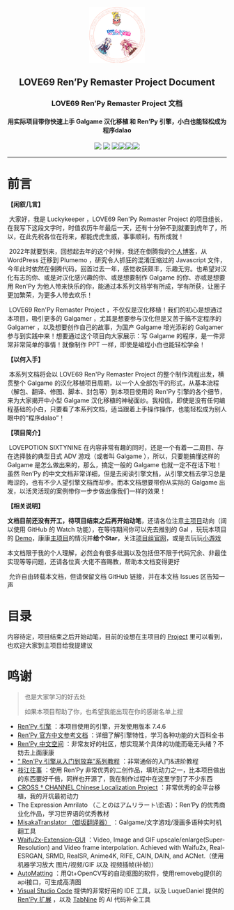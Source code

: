 <p align="center"><a href="https://love69renpyremasterproject.github.io/"><img src="images/项目组logo_smallsize.png" alt="项目组logo" style="zoom:50%;" /></a></p>
<h2 align="center">LOVE69 Ren’Py Remaster Project Document</h2>
<h3 align="center">LOVE69 Ren’Py Remaster Project 文档</h3>
<h4 align="center">用实际项目带你快速上手 Galgame 汉化移植 和 Ren’Py 引擎，小白也能轻松成为程序dalao</h4>

<p align="center"><img src=https://img.shields.io/github/stars/LOVE69-Renpy-Remaster-Project/Doc>  <img src=https://img.shields.io/github/forks/LOVE69-Renpy-Remaster-Project/Doc>  <img src=https://img.shields.io/github/issues/LOVE69-Renpy-Remaster-Project/Doc><a href="https://github.com/LOVE69-Renpy-Remaster-Project/Doc"><img src="https://img.shields.io/badge/%E6%96%87%E6%A1%A3-%E6%88%B3%E8%BF%99%E9%87%8C-brightgreen.svg"></a><a href="https://eatcocoa.luckykeeper.site:44443/"><img src="https://img.shields.io/badge/%E5%B0%8F%E6%B8%B8%E6%88%8F-%E6%88%B3%E8%BF%99%E9%87%8C-blue.svg"></a><a href="https://love69renpyremasterproject.github.io/"><img src="https://img.shields.io/badge/%E9%A1%B9%E7%9B%AE%E7%BB%84%E5%AE%98%E7%BD%91-%E6%88%B3%E8%BF%99%E9%87%8C-brightgreen.svg"></a></p>

------

# 前言

**【闲叙几言】**

​	大家好，我是 Luckykeeper ，LOVE69 Ren'Py Remaster Project 的项目组长，在我写下这段文字时，时值农历牛年最后一天，还有十分钟不到就要到虎年了，所以，在此先祝各位在将来，都能虎虎生威，事事顺利，有所成就！

​	2022年就要到来，回想起去年的这个时候，我还在倒腾我的[个人博客](https://luckykeeper.site)，从 WordPress 迁移到 Plumemo ，研究令人抓狂的混淆压缩过的 Javascript 文件，今年此时依然在倒腾代码，回首过去一年，感觉收获颇丰，乐趣无穷。也希望对汉化有志的你、或是对汉化感兴趣的你、或是想要制作 Galgame 的你、亦或是想要用 Ren'Py 为他人带来快乐的你，能通过本系列文档学有所成，学有所获，让圈子更加繁荣，为更多人带去欢乐！

​	LOVE69 Ren'Py Remaster Project ，不仅仅是汉化移植！我们的初心是想通过本项目，吸引更多的 Galgamer ，尤其是想要参与汉化但是又苦于搞不定程序的 Galgamer ，以及想要创作自己的故事，为国产 Galgame 增光添彩的 Galgamer 参与到实践中来！想要通过这个项目向大家展示：写 Galgame 的程序，是一件非常非常简单的事情！就像制作 PPT 一样，即使是编程小白也能轻松学会！

**【以何入手】**

​	本系列文档将会以 LOVE69 Ren'Py Remaster Project 的整个制作流程出发，横贯整个 Galgame 的汉化移植项目周期，以一个人全部包干的形式，从基本流程（解包、翻译、修图、脚本、封包等）到本项目使用的 Ren'Py 引擎的各个细节，来为大家揭开中小型 Galgame 汉化移植的神秘面纱。我相信，即使是没有任何编程基础的小白，只要看了本系列文档，适当跟着上手操作操作，也能轻松成为别人眼中的“程序dalao”！

**【项目简介】**

​	LOVEPOTION SIXTYNINE 在内容非常有趣的同时，还是一个有着一二周目、存在选择肢的典型日式 ADV  游戏（或者叫 Galgame ），所以，只要能搞懂这样的 Galgame 是怎么做出来的，那么，搞定一般的 Galgame 也就一定不在话下啦！虽然 Ren’Py 的中文文档非常详细，但是去阅读引擎文档，从引擎文档去学习总是晦涩的，也有不少人望引擎文档而却步。而本文档想要带你从实际的 Galgame 出发，以活灵活现的案例带你一步步做出像我们一样的效果！

**【相关说明】**

​	**文档目前还没有开工，待项目结束之后再开始动笔**，还请各位注意[主项目](https://github.com/luckykeeper/LOVE69_renpy_remaster)动向（阔以使用 GitHub 的 Watch 功能），在等待期间你可以先去推别的 Gal ，玩玩本项目的 [Demo](https://github.com/luckykeeper/LOVE69_renpy_remaster/releases/tag/0.1.0)，康康[主项目](https://github.com/luckykeeper/LOVE69_renpy_remaster)的情况并**给个Star**，关注[项目组官网](https://love69renpyremasterproject.github.io/)，或是去玩玩[小游戏](https://eatcocoa.luckykeeper.site:44443/)

​	本文档限于我的个人理解，必然会有很多纰漏以及包括但不限于代码冗余、非最佳实现等等问题，还请各位真·大佬不吝赐教，帮助本文档变得更好

​	允许自由转载本文档，但请保留文档 GitHub 链接，并在本文档 Issues 区告知一声

# 目录

内容待定，项目结束之后开始动笔，目前的设想在主项目的 [Project](https://github.com/luckykeeper/LOVE69_renpy_remaster/projects/3) 里可以看到，也欢迎大家到主项目给我提建议

# 鸣谢

> 也是大家学习的好去处
>
> 如果本项目帮助了你，也希望我能出现在你的感谢名单上捏

- [Ren’Py 引擎](https://www.renpy.org/) ：本项目使用的引擎，开发使用版本 7.4.6
- [Ren’Py 官方中文参考文档](https://www.renpy.cn/doc/) ：详细了解引擎特性，学习各种功能的大百科全书
- [Ren’Py 中文空间](https://www.renpy.cn/forum.php/) ：非常友好的社区，想实现某个具体的功能而毫无头绪？不妨去上面康康
- [“ Ren'Py 引擎从入门到放弃”系列教程](https://zhuanlan.zhihu.com/p/53084385) ：非常通俗的入门&进阶教程
- [枝江往事](https://github.com/A-Soul-GameMaker-Project/ZhiJiang) ：使用 Ren’Py 非常优秀的二创作品，填坑动力之一，比本项目做出的东西要好千倍，同样也开源了，我在制作过程中在这里学到了不少东西
- [CROSS † CHANNEL Chinese Localization Project](https://github.com/MewX/cross-channel_chinese-localization_project) ：非常优秀的全平台移植，我的开坑最初动力
- The Expression Amrilato （ことのはアムリラート\恋语）：Ren’Py 的优秀商业化作品，学习世界语的优秀教材
- [MisakaTranslator （御坂翻译器）](https://github.com/hanmin0822/MisakaTranslator) ：Galgame/文字游戏/漫画多语种实时机翻工具
- [Waifu2x-Extension-GUI](https://github.com/AaronFeng753/Waifu2x-Extension-GUI) ：Video, Image and GIF upscale/enlarge(Super-Resolution) and Video frame interpolation. Achieved with Waifu2x, Real-ESRGAN, SRMD, RealSR, Anime4K, RIFE, CAIN, DAIN, and ACNet.（使用机器学习放大 图片/视频/GIF 以及 视频插帧(补帧)）
- [AutoMatting](https://github.com/huanghaozi/AutoMatting) ：用Qt+OpenCV写的自动抠图的软件，使用removebg提供的api接口，可生成高清图
- [Visual Studio Code](https://code.visualstudio.com/) 提供的非常好用的 IDE 工具，以及 LuqueDaniel 提供的 [Ren’Py 扩展](https://marketplace.visualstudio.com/items?itemName=LuqueDaniel.languague-renpy) ，以及 [TabNine](https://github.com/codota/TabNine) 的 AI 代码补全工具

